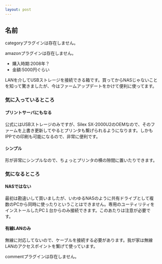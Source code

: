 ```yaml
---
layout: post
---
```

<h2>名前</h2>
<p><span class="error">categoryプラグインは存在しません。</span></p>
<p><span class="error">amazonプラグインは存在しません。</span></p>
<ul>
<li>購入時期:2008年？</li>
<li>金額:5000円ぐらい</li>
</ul>
<p>LANを介してUSBストレージを接続できる箱です。買ってからNASじゃないことを知って驚きましたが、今はファームアップデートをかけて便利に使ってます。</p>
<h3>気に入っているところ</h3>
<h4>プリントサーバにもなる</h4>
<p>公式にはUSBストレージのみですが、Silex SX-2000U2のOEMなので、そのファームを上書き更新してやるとプリンタも繋げられるようになります。しかもIPPでの印刷も可能になるので、非常に便利です。</p>
<h4>シンプル</h4>
<p>形が非常にシンプルなので、ちょっとプリンタの横の隙間に置いたりできます。</p>
<h3>気になるところ</h3>
<h4>NASではない</h4>
<p>最初は勘違いして買いましたが、いわゆるNASのように共有ドライブとして複数のPCから同時に使ったりということはできません。専用のユーティリティをインストールしたPC１台からのみ接続できます。このあたりは注意が必要です。</p>
<h4>有線LANのみ</h4>
<p>無線に対応してないので、ケーブルを接続する必要があります。我が家は無線LANのアクセスポイントを繋げて使っています。</p>
<p><span class="error">commentプラグインは存在しません。</span> </p>
